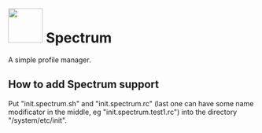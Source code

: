# <img src="https://raw.githubusercontent.com/difr/spectrum/master/res/drawable-xxxhdpi/ic_launcher.png" width="70" height="70" /> Spectrum
A simple profile manager.

## How to add Spectrum support
Put "init.spectrum.sh" and "init.spectrum.rc" (last one can have some name modificator in the middle, eg "init.spectrum.test1.rc") into the directory "/system/etc/init".

